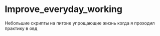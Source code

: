 # Improve_everyday_working
Небольшие скрипты на питоне упрощающие жизнь когда я проходил  практику в овд
